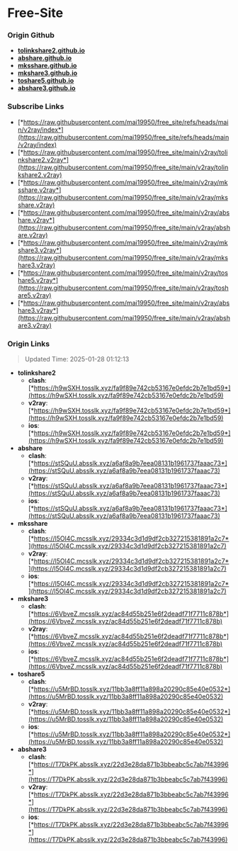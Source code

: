 # Free-Site

### Origin Github

- [**tolinkshare2.github.io**](https://github.com/tolinkshare2/tolinkshare2.github.io)
- [**abshare.github.io**](https://github.com/abshare/abshare.github.io)
- [**mksshare.github.io**](https://github.com/mksshare/mksshare.github.io)
- [**mkshare3.github.io**](https://github.com/mkshare3/mkshare3.github.io)
- [**toshare5.github.io**](https://github.com/toshare5/toshare5.github.io)
- [**abshare3.github.io**](https://github.com/abshare3/abshare3.github.io)

### Subscribe Links

- [*https://raw.githubusercontent.com/mai19950/free_site/refs/heads/main/v2ray/index*](https://raw.githubusercontent.com/mai19950/free_site/refs/heads/main/v2ray/index)
- [*https://raw.githubusercontent.com/mai19950/free_site/main/v2ray/tolinkshare2.v2ray*](https://raw.githubusercontent.com/mai19950/free_site/main/v2ray/tolinkshare2.v2ray)
- [*https://raw.githubusercontent.com/mai19950/free_site/main/v2ray/mksshare.v2ray*](https://raw.githubusercontent.com/mai19950/free_site/main/v2ray/mksshare.v2ray)
- [*https://raw.githubusercontent.com/mai19950/free_site/main/v2ray/abshare.v2ray*](https://raw.githubusercontent.com/mai19950/free_site/main/v2ray/abshare.v2ray)
- [*https://raw.githubusercontent.com/mai19950/free_site/main/v2ray/mkshare3.v2ray*](https://raw.githubusercontent.com/mai19950/free_site/main/v2ray/mkshare3.v2ray)
- [*https://raw.githubusercontent.com/mai19950/free_site/main/v2ray/toshare5.v2ray*](https://raw.githubusercontent.com/mai19950/free_site/main/v2ray/toshare5.v2ray)
- [*https://raw.githubusercontent.com/mai19950/free_site/main/v2ray/abshare3.v2ray*](https://raw.githubusercontent.com/mai19950/free_site/main/v2ray/abshare3.v2ray)

### Origin Links

> Updated Time: 2025-01-28 01:12:13

- **tolinkshare2**
  - **clash**: [*https://h9wSXH.tosslk.xyz/fa9f89e742cb53167e0efdc2b7e1bd59*](https://h9wSXH.tosslk.xyz/fa9f89e742cb53167e0efdc2b7e1bd59)
  - **v2ray**: [*https://h9wSXH.tosslk.xyz/fa9f89e742cb53167e0efdc2b7e1bd59*](https://h9wSXH.tosslk.xyz/fa9f89e742cb53167e0efdc2b7e1bd59)
  - **ios**: [*https://h9wSXH.tosslk.xyz/fa9f89e742cb53167e0efdc2b7e1bd59*](https://h9wSXH.tosslk.xyz/fa9f89e742cb53167e0efdc2b7e1bd59)
- **abshare**
  - **clash**: [*https://stSQuU.absslk.xyz/a6af8a9b7eea08131b1961737faaac73*](https://stSQuU.absslk.xyz/a6af8a9b7eea08131b1961737faaac73)
  - **v2ray**: [*https://stSQuU.absslk.xyz/a6af8a9b7eea08131b1961737faaac73*](https://stSQuU.absslk.xyz/a6af8a9b7eea08131b1961737faaac73)
  - **ios**: [*https://stSQuU.absslk.xyz/a6af8a9b7eea08131b1961737faaac73*](https://stSQuU.absslk.xyz/a6af8a9b7eea08131b1961737faaac73)
- **mksshare**
  - **clash**: [*https://l5Ol4C.mcsslk.xyz/29334c3d1d9df2cb327215381891a2c7*](https://l5Ol4C.mcsslk.xyz/29334c3d1d9df2cb327215381891a2c7)
  - **v2ray**: [*https://l5Ol4C.mcsslk.xyz/29334c3d1d9df2cb327215381891a2c7*](https://l5Ol4C.mcsslk.xyz/29334c3d1d9df2cb327215381891a2c7)
  - **ios**: [*https://l5Ol4C.mcsslk.xyz/29334c3d1d9df2cb327215381891a2c7*](https://l5Ol4C.mcsslk.xyz/29334c3d1d9df2cb327215381891a2c7)
- **mkshare3**
  - **clash**: [*https://6VbveZ.mcsslk.xyz/ac84d55b251e6f2deadf71f7711c878b*](https://6VbveZ.mcsslk.xyz/ac84d55b251e6f2deadf71f7711c878b)
  - **v2ray**: [*https://6VbveZ.mcsslk.xyz/ac84d55b251e6f2deadf71f7711c878b*](https://6VbveZ.mcsslk.xyz/ac84d55b251e6f2deadf71f7711c878b)
  - **ios**: [*https://6VbveZ.mcsslk.xyz/ac84d55b251e6f2deadf71f7711c878b*](https://6VbveZ.mcsslk.xyz/ac84d55b251e6f2deadf71f7711c878b)
- **toshare5**
  - **clash**: [*https://u5MrBD.tosslk.xyz/11bb3a8ff11a898a20290c85e40e0532*](https://u5MrBD.tosslk.xyz/11bb3a8ff11a898a20290c85e40e0532)
  - **v2ray**: [*https://u5MrBD.tosslk.xyz/11bb3a8ff11a898a20290c85e40e0532*](https://u5MrBD.tosslk.xyz/11bb3a8ff11a898a20290c85e40e0532)
  - **ios**: [*https://u5MrBD.tosslk.xyz/11bb3a8ff11a898a20290c85e40e0532*](https://u5MrBD.tosslk.xyz/11bb3a8ff11a898a20290c85e40e0532)
- **abshare3**
  - **clash**: [*https://T7DkPK.absslk.xyz/22d3e28da871b3bbeabc5c7ab7f43996*](https://T7DkPK.absslk.xyz/22d3e28da871b3bbeabc5c7ab7f43996)
  - **v2ray**: [*https://T7DkPK.absslk.xyz/22d3e28da871b3bbeabc5c7ab7f43996*](https://T7DkPK.absslk.xyz/22d3e28da871b3bbeabc5c7ab7f43996)
  - **ios**: [*https://T7DkPK.absslk.xyz/22d3e28da871b3bbeabc5c7ab7f43996*](https://T7DkPK.absslk.xyz/22d3e28da871b3bbeabc5c7ab7f43996)
